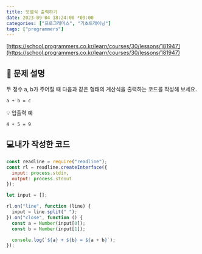 ```yaml
---
title: 덧셈식 출력하기
date: 2023-09-04 18:24:00 *09:00
categories: ["프로그래머스", "기초트레이닝"]
tags: ["programmers"]
---
```


[https://school.programmers.co.kr/learn/courses/30/lessons/181947](https://school.programmers.co.kr/learn/courses/30/lessons/181947)

## 📔 문제 설명

두 정수 a, b가 주어질 때 다음과 같은 형태의 계산식을 출력하는 코드를 작성해 보세요.

`a + b = c`

💡 입출력 예

`4 + 5 = 9`

## 💻내가 작성한 코드

```js
const readline = require("readline");
const rl = readline.createInterface({
  input: process.stdin,
  output: process.stdout
});

let input = [];

rl.on("line", function (line) {
  input = line.split(" ");
}).on("close", function () {
  const a = Number(input[0]);
  const b = Number(input[1]);

  console.log(`${a} + ${b} = ${a + b}`);
});
```
